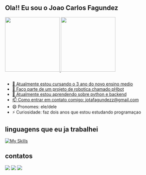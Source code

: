 ## Ola!! Eu sou o Joao Carlos Fagundez

<div>
<a href="https://github.com/seu-usuário-aqui">
<img loading="lazy" height="180em" src="https://github-readme-stats.vercel.app/api/top-langs/?username=jotafagundezz06&layout=compact&langs_count=7&theme=dracula"/>
<img loading="lazy" height="180em" src="https://github-readme-stats.vercel.app/api?username=jotafagundezz06&show_icons=true&theme=dracula&include_all_commits=true&count_private=true"/>
</div>

##

- 🔭 Atualmente estou cursando o 3 ano do novo ensino medio
- 🤖 Faço parte de um projeto de robotica chamado pHbot
- 🌱 Atualmente estou aprendendo sobre python e backend
- 📫 Como entrar em contato comigo: jotafagundezz@gmail.com
- 😄 Pronomes: ele/dele
- ⚡ Curiosidade: faz dois anos que estou estudando programaçao

## linguagens que eu ja trabalhei 
[![My Skills](https://skillicons.dev/icons?i=git,html,css,js,cpp,postgres,mongodb,nodejs,ts)](https://skillicons.dev)

## contatos
<div>
<a href="https://instagram.com/jotafagundezz" target="_blank"><img loading="lazy" src="https://img.shields.io/badge/-Instagram-%23E4405F?style=for-the-badge&logo=instagram&logoColor=white" target="_blank"></a>
<a href = "mailto:jotafagundezz@gmail"><img loading="lazy" src="https://img.shields.io/badge/Gmail-D14836?style=for-the-badge&logo=gmail&logoColor=white" target="_blank"></a>
<a href="https://www.linkedin.com/in/seu-usuário-linkedln-aqui" target="_blank"><img loading="lazy" src="https://img.shields.io/badge/-LinkedIn-%230077B5?style=for-the-badge&logo=linkedin&logoColor=white" target="_blank"></a>   
</div>










<!---
Joaocepb/Joaocepb is a ✨ special ✨ repository because its `README.md` (this file) appears on your GitHub profile.
You can click the Preview link to take a look at your changes.
--->
